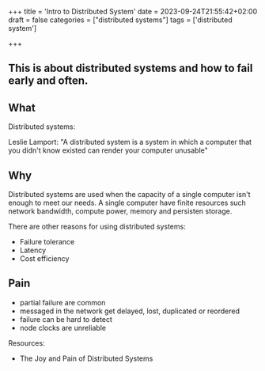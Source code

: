 +++
title = 'Intro to Distributed System'
date = 2023-09-24T21:55:42+02:00
draft = false
categories = ["distributed systems"]
tags = ['distributed system']

+++


This is about distributed systems
and how to fail early and often.
---


## What

Distributed systems:

Leslie Lamport: "A distributed system is a system
in which a computer that you didn't know existed can
render your computer unusable"

## Why

Distributed systems are used when the capacity
of a single computer isn't enough to meet our needs. A single computer
have finite resources such network bandwidth, compute power, memory and persisten 
storage. 

There are other reasons for using distributed systems:
- Failure tolerance
- Latency
- Cost efficiency

## Pain

- partial failure are common
- messaged in the network get delayed, lost, duplicated or reordered
- failure can be hard to detect
- node clocks are unreliable



Resources:
- The Joy and Pain of Distributed Systems 

